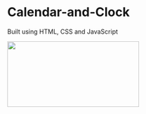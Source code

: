 # Calendar-and-Clock

Built using HTML, CSS and JavaScript

<img src="https://github.com/Shchuda/Calendar-and-Clock/assets/137898720/44c1aec9-7657-45ca-94b5-7f0aca86a087" width="300" height="150" />



